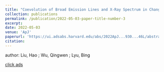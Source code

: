 ```yaml
---
title: "Coevolution of Broad Emission Lines and X-Ray Spectrum in Changing-look AGNs"
collection: publications
permalink: /publication/2022-05-03-paper-title-number-3
excerpt:
date: 2022-05-03
venue: 'ApJ'
paperurl: 'https://ui.adsabs.harvard.edu/abs/2022ApJ...930...46L/abstract'
citation:
---
```

author: Liu, Hao  ; Wu, Qingwen  ; Lyu, Bing 

[click ads](https://ui.adsabs.harvard.edu/abs/2022ApJ...930...46L/abstract)
